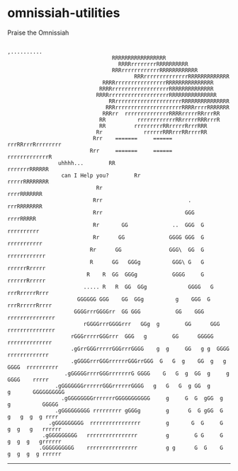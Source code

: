 # omnissiah-utilities

Praise the Omnissiah

                                                                            ,..........
									 RRRRRRRRRRRRRRRRR
								       RRRRrrrrrrrrRRRRRRRRRR
								     RRRrrrrrrrrrrrrRRRRRRRRRRRR
            	  						    RRRrrrrrrrrrrrrrrRRRRRRRRRRRRR
								  RRRRrrrrrrrrrrrrrrrrRRRRRRRRRRRRRRR
								 RRRRrrrrrrrrrrrrrrrrrrRRRRRRRRRRRRRR
								RRRRrrrrrrrrrrrrrrrrrrrRRRRRRRRRRRRRRR
							        RRrrrrrrrrrrrrrrrrrrrrrRRRRRRRRRRRRRRR
							       RRRrrrrrrrrrrrrrrrrrrrrrRRRRrrrrRRRRRRR
							      RRRrr	 rrrrrrrrrrrrrrRRRRrrrrrRRrrrRR
							     RR		     rrrrrrrrrrrrRRrrrrrRRRrrrR
							     RR			rrrrrrrrrRRrrrrrRrrrRRR
							    Rr	 		   rrrrrrRRRrrrRRrrrrRR
							   Rrr    =======     ======   rrrRRrrrRrrrrrrrr
							  Rrr     =======     ======      rrrrrrrrrrrrrR
					uhhhh...	    RR                             rrrrrrrRRRRRR
				     can I Help you?	    Rr                              rrrrrRRRRRRRR
			 				    Rr                                rrrrRRRRRRR
							   Rrr                           .     rrrRRRRRRRR
							   Rrr                          GGG       rrrrRRRRR
							   Rr       GG              ..  GGG  G    rrrrrrrrrr
							   Rr      GG              GGGG GGG  G   rrrrrrrrrrr
							  Rr      GG               GGG\  GG  G  rrrrrrrrrrrr
							  R      GG   GGGg          GGG\ G   G  rrrrrrRrrrrr
							 R    R  GG  GGGg           GGGG     G  rrrrrrRrrrrr
						    ..... R   R  GG  GGg             GGGG   G  rrrRrrrrrRrrr
						  GGGGGG GGG    GG  GGg          g    GGG  G  rrrRrrrrrRrrrr
						 GGGGrrrGGGGrr  GG GGG           GG    GGG   rrrrrrrrrrrrrrr
					        rGGGGrrrGGGGrrr   GGg  g        GG      GGG  rrrrrrrrrrrrrrr
						rGGGrrrrrGGGrrr  GGG   g        GG      GGGGG rrrrrrrrrrrrrr
					    .gGrrGGGrrrrrGGGrrrGGGG    g  g     GG   g g  GGGG rrrrrrrrrrrrr
				        .gGGGGrrrGGGrrrrrrGGGrrGGG  G   G  g    GG  g   g   GGGG  rrrrrrrrrr
				      .gGGGGGrrrrGGGrrrrrrrG GGGG    G   G  g  GG  g     g     GGGG    rrrrr
				   .gGGGGGGGrrrrrrGGGrrrrrrGGGG   g   G   G  g GG  g      g       GGGGGGGGGG
			         .gGGGGGGGGrrrrrrrGGGGGGGGGGG     g     G  G  gGG  g        g          GGGGG
			       .gGGGGGGGGG rrrrrrrrr gGGGg        g      G  G gGG  G      g   g  g  g rrrr 
			     .gGGGGGGGGG  rrrrrrrrrrrrrrrr        g       G  G     G       g  g   g   rrrrrr
			   .gGGGGGGGGG   rrrrrrrrrrrrrrrr         g        G G     G       g  g  g   grrrrrr
			  .GGGGGGGGGG    rrrrrrrrrrrrrrrr         g g      G  G    G       g  g  g  g rrrrrr
------------------------------------------------------------------------------------------------------------
